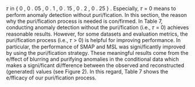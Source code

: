 𝜏 in { 0 , 0 . 05 , 0 . 1 , 0 . 15 , 0 . 2 , 0 . 25 } . Especially, 𝜏 = 0 means to perform anomaly detection without puri/fication. In this section, the reason why the puri/fication process is needed is con/firmed. In Table 7, conducting anomaly detection without the puri/fication (i.e., 𝜏 = 0) achieves reasonable results. However, for some datasets and evaluation metrics, the puri/fication process (i.e., 𝜏 > 0) is helpful for improving performance. In particular, the performance of SMAP and MSL was signi/ficantly improved by using the puri/fication strategy. These meaningful results come from the e/ffect of blurring and purifying anomalies in the conditional data which makes a signi/ficant di/fference between the observed and reconstructed (generated) values (see Figure 2). In this regard, Table 7 shows the e/fficacy of our puri/fication process.